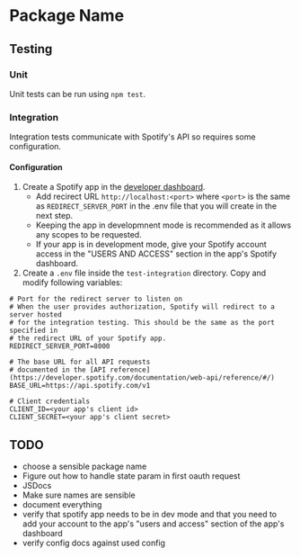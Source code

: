 # Package Name

## Testing
### Unit
Unit tests can be run using `npm test`.
### Integration
Integration tests communicate with Spotify's API so requires some configuration.
#### Configuration
1. Create a Spotify app in the [developer dashboard](https://developer.spotify.com/dashboard/).
	- Add recirect URL `http://localhost:<port>` where `<port>` is the same as `REDIRECT_SERVER_PORT` in the .env file that you will create in the next step.
	- Keeping the app in developmnent mode is recommended as it allows any scopes to be requested.
	- If your app is in development mode, give your Spotify account access in the "USERS AND ACCESS" section in the app's Spotify dashboard.
1. Create a `.env` file inside the `test-integration` directory. Copy and modify following variables:
```
# Port for the redirect server to listen on
# When the user provides authorization, Spotify will redirect to a server hosted
# for the integration testing. This should be the same as the port specified in
# the redirect URL of your Spotify app.
REDIRECT_SERVER_PORT=8000

# The base URL for all API requests
# documented in the [API reference](https://developer.spotify.com/documentation/web-api/reference/#/)
BASE_URL=https://api.spotify.com/v1

# Client credentials
CLIENT_ID=<your app's client id>
CLIENT_SECRET=<your app's client secret>
```

## TODO
- choose a sensible package name
- Figure out how to handle state param in first oauth request
- JSDocs
- Make sure names are sensible
- document everything
- verify that spotify app needs to be in dev mode and that you need to add your account to the app's "users and access" section of the app's dashboard
- verify config docs against used config

